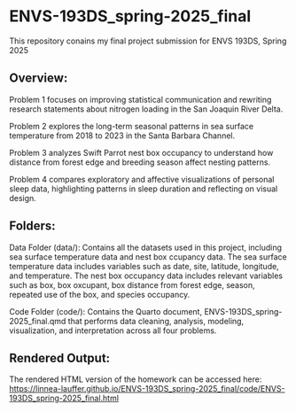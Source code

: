 # ENVS-193DS_spring-2025_final
This repository conains my final project submission for ENVS 193DS, Spring 2025

## Overview:

Problem 1 focuses on improving statistical communication and rewriting research statements about nitrogen loading in the San Joaquin River Delta.

Problem 2 explores the long-term seasonal patterns in sea surface temperature from 2018 to 2023 in the Santa Barbara Channel. 

Problem 3 analyzes Swift Parrot nest box occupancy to understand how distance from forest edge and breeding season affect nesting patterns. 

Problem 4 compares exploratory and affective visualizations of personal sleep data, highlighting patterns in sleep duration and reflecting on visual design. 

## Folders:

Data Folder (data/): Contains all the datasets used in this project, including sea surface temperature data and nest box ccupancy data. The sea surface temperature data includes variables such as date, site, latitude, longitude, and temperature. The nest box occupancy data includes relevant variables such as box, box oxcupant, box distance from forest edge, season, repeated use of the box, and species occupancy. 

Code Folder (code/): Contains the Quarto document, ENVS-193DS_spring-2025_final.qmd that performs data cleaning, analysis, modeling, visualization, and interpretation across all four problems. 

## Rendered Output:

The rendered HTML version of the homework can be accessed here: https://linnea-lauffer.github.io/ENVS-193DS_spring-2025_final/code/ENVS-193DS_spring-2025_final.html

